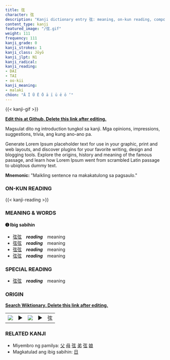 ```yaml
---
title: 弦
character: 弦
description: "Kanji dictionary entry 弦: meaning, on-kun reading, compounds, origin, related kanji"
content_type: kanji
featured_image: "/弦.gif"
weight: 111
frequency: 111
kanji_grade: 0
kanji_strokes: 1
kanji_class: Jōyō
kanji_jlpt: N1
kanji_radical: 
kanji_reading: 
- DAI
- TAI
- oo-kii
kanji_meaning:
- malaki
chōon: "Ā Ī Ū Ē Ō ā ī ū ē ō ’"
---
```

[//]: # (Don't edit the line below. Kanji animated GIF code is automatically generated.)
{{< kanji-gif >}}

[//]: # (Edit below this line.)

**[Edit this at Github. Delete this link after editing.](https://github.com/tim0g/tim/tree/main/content/kanji/弦/index.md)**

Magsulat dito ng introduction tungkol sa kanji. Mga opinions, impressions, suggestions, trivia, ang kung ano-ano pa.

Generate Lorem Ipsum placeholder text for use in your graphic, print and web layouts, and discover plugins for your favorite writing, design and blogging tools. Explore the origins, history and meaning of the famous passage, and learn how Lorem Ipsum went from scrambled Latin passage to ubiqitous dummy text.
 
**Mnemonic:** "Maikling sentence na makakatulong sa pagsaulo."

### ON-KUN READING

[//]: # (Don't edit the line below. ON-KUN READING code is automatically generated.)
{{< kanji-reading >}}

### MEANING & WORDS

#### ➊ **Ibig sabihin**
  - [弦](../弦)[弦](../弦)　***reading***　meaning
  - [弦](../弦)[弦](../弦)　***reading***　meaning
  - [弦](../弦)[弦](../弦)　***reading***　meaning
  - [弦](../弦)[弦](../弦)　***reading***　meaning

### SPECIAL READING
  - [弦](../弦)[弦](../弦)　***reading***　meaning

### ORIGIN

**[Search Wiktionary. Delete this link after editing.](https://wiktionary.org/wiki/弦)**
<table class="kanji-table"><tr><td>
<img src="60px-弦-bronze.svg.png">
</td><td>▶</td><td>
<img src="60px-弦-oracle.svg.png">
</td><td>▶</td>
<td class="kanji-origin">弦</td>
</tr></table>

### RELATED KANJI
- Miyembro ng pamilya: [父](../父) [母](../母) [弦](../弦) [弟](../弟) [弦](../弦) [娘](../娘)
- Magkatulad ang ibig sabihin: [日](../日)
